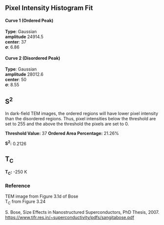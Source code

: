 ## Pixel Intensity Histogram Fit

#### Curve 1 (Ordered Peak)
**Type**: Gaussian\
**amplitude** 24914.5\
**center**: 37\
**σ**: 6.86

#### Curve 2 (Disordered Peak)
**Type**: Gaussian\
**amplitude** 28012.6\
**center**: 50\
**σ**: 8.55



## S<sup>2</sup>
In dark-field TEM images, the ordered regions will have lower pixel intensity
than the disordered regions. Thus, pixel intensities below the threshold are
set to 255 and the above the threshold the pixels are set to 0.

**Threshold Value:** 37
**Ordered Area Percentage:** 21.26%


**S<sup>2</sup>:** 0.2126

## T<sub>C</sub>
**T<sub>C</sub>:**  -250 K


### Reference
TEM image from Figure 3.1d of Bose\
T<sub>C</sub> from Figure 3.24


S. Bose, Size Effects in Nanostructured Superconductors, PhD Thesis, 2007.
https://www.tifr.res.in/~superconductivity/pdfs/sangitabose.pdf